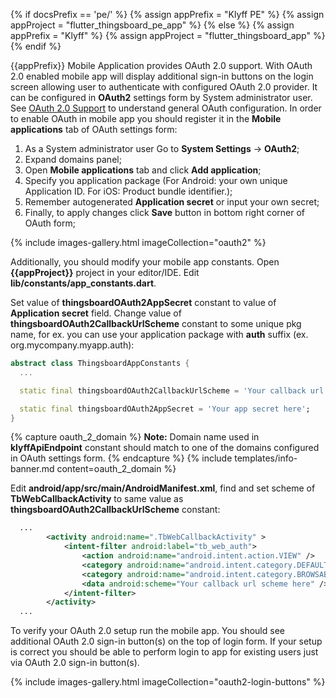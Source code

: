 {% if docsPrefix == 'pe/' %}
{% assign appPrefix = "Klyff PE" %}
{% assign appProject = "flutter_thingsboard_pe_app" %}
{% else %}
{% assign appPrefix = "Klyff" %}
{% assign appProject = "flutter_thingsboard_app" %}
{% endif %}

{{appPrefix}} Mobile Application provides OAuth 2.0 support. With OAuth 2.0 enabled mobile app will display additional sign-in buttons
on the login screen allowing user to authenticate with configured OAuth 2.0 provider.
It can be configured in **OAuth2** settings form by System administrator user.
See [OAuth 2.0 Support](/docs/{{docsPrefix}}user-guide/oauth-2-support/) to understand general OAuth configuration.
In order to enable OAuth in mobile app you should register it in the **Mobile applications** tab of OAuth settings form:

1. As a System administrator user Go to **System Settings** -> **OAuth2**;
2. Expand domains panel;
3. Open **Mobile applications** tab and click **Add application**;
4. Specify you application package (For Android: your own unique Application ID. For iOS: Product bundle identifier.);
5. Remember autogenerated **Application secret** or input your own secret;
6. Finally, to apply changes click **Save** button in bottom right corner of OAuth form;

{% include images-gallery.html imageCollection="oauth2" %}

Additionally, you should modify your mobile app constants.
Open **{{appProject}}** project in your editor/IDE. Edit **lib/constants/app_constants.dart**.

Set value of **thingsboardOAuth2AppSecret** constant to value of **Application secret** field.
Change value of **thingsboardOAuth2CallbackUrlScheme** constant to some unique pkg name, for ex. you can use your application package with **auth** suffix (ex. org.mycompany.myapp.auth):

```dart
abstract class ThingsboardAppConstants {
  ...

  static final thingsboardOAuth2CallbackUrlScheme = 'Your callback url scheme here';

  static final thingsboardOAuth2AppSecret = 'Your app secret here';
}

```

{% capture oauth_2_domain %}
**Note:** Domain name used in **klyffApiEndpoint** constant should match to one of the domains configured in OAuth settings form.
{% endcapture %}
{% include templates/info-banner.md content=oauth_2_domain %}

Edit **android/app/src/main/AndroidManifest.xml**, find and set scheme of **TbWebCallbackActivity** to same value as **thingsboardOAuth2CallbackUrlScheme** constant:

```xml
  ...
        <activity android:name=".TbWebCallbackActivity" >
            <intent-filter android:label="tb_web_auth">
                <action android:name="android.intent.action.VIEW" />
                <category android:name="android.intent.category.DEFAULT" />
                <category android:name="android.intent.category.BROWSABLE" />
                <data android:scheme="Your callback url scheme here" />
            </intent-filter>
        </activity>
  ...
```

To verify your OAuth 2.0 setup run the mobile app.
You should see additional OAuth 2.0 sign-in button(s) on the top of login form.
If your setup is correct you should be able to perform login to app for existing users just via OAuth 2.0 sign-in button(s).

{% include images-gallery.html imageCollection="oauth2-login-buttons" %}

